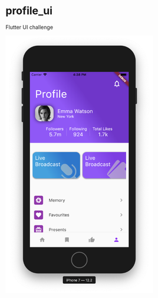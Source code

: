 # profile_ui

Flutter UI challenge


<img src="https://github.com/SonQBChau/profile_ui/blob/master/ss.png" width="400" height="700">
